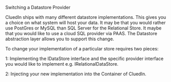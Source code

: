 Switching a Datastore Provider

CluedIn ships with many different datastore implementations. This gives you a choice on what system will host your data. It may be that you would rather use PostGres or MySQL than SQL Server for the Relational Store. It maybe that you would like to use a cloud SQL provider via PAAS. The Datastore abstraction layer allows you to support this change. 

To change your implementation of a particular store requires two pieces:

1: Implementing the IDataStore interface and the specific provider interface you would like to implement e.g. IRelationalDataStore. 

2: Injecting your new implementation into the Container of CluedIn. 